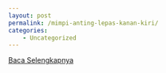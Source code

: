 ```yaml
---
layout: post
permalink: /mimpi-anting-lepas-kanan-kiri/
categories:
    - Uncategorized
---
```


[Baca Selengkapnya](/10)